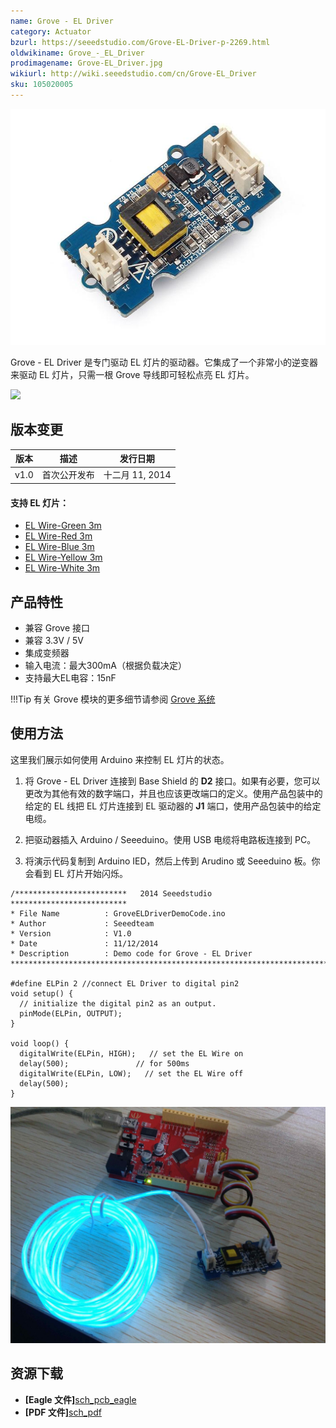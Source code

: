 ```yaml
---
name: Grove - EL Driver
category: Actuator
bzurl: https://seeedstudio.com/Grove-EL-Driver-p-2269.html
oldwikiname: Grove_-_EL_Driver
prodimagename: Grove-EL_Driver.jpg
wikiurl: http://wiki.seeedstudio.com/cn/Grove-EL_Driver
sku: 105020005
---
```


![](https://raw.githubusercontent.com/SeeedDocument/Grove-EL_Driver/master/img/Grove-EL_Driver.jpg)

Grove - EL Driver 是专门驱动 EL 灯片的驱动器。它集成了一个非常小的逆变器来驱动 EL 灯片，只需一根 Grove 导线即可轻松点亮 EL 灯片。



[![](https://github.com/SeeedDocument/wiki_chinese/raw/master/docs/images/click_to_buy.PNG)](https://item.taobao.com/item.htm?spm=a1z10.3-c.w4002-11172317909.14.26d81fe8snVnnB&id=531816002922)

版本变更
---------------

| 版本 | 描述           | 发行日期      |
|----------|------------------------|--------------|
| v1.0     | 首次公开发布 | 十二月 11, 2014 |


#### **支持 EL 灯片：**

-   [EL Wire-Green 3m](http://www.seeedstudio.com/depot/EL-WireGreen-3m-p-1102.html)
-   [EL Wire-Red 3m](http://www.seeedstudio.com/depot/EL-WireRed-3m-p-1129.html)
-   [EL Wire-Blue 3m](http://www.seeedstudio.com/depot/EL-WireBlue-3m-p-1128.html)
-   [EL Wire-Yellow 3m](http://www.seeedstudio.com/depot/EL-WireYellow-3m-p-1127.html)
-   [EL Wire-White 3m](http://www.seeedstudio.com/depot/EL-WireWhite-3m-p-1130.html)

产品特性
--------

-   兼容 Grove 接口
-   兼容 3.3V / 5V
-   集成变频器
-   输入电流：最大300mA（根据负载决定）
-   支持最大EL电容：15nF

!!!Tip
    有关 Grove 模块的更多细节请参阅 [Grove 系统](http://wiki.seeedstudio.com/cn/Grove_System/)

使用方法
-----

这里我们展示如何使用 Arduino 来控制 EL 灯片的状态。

1. 将 Grove - EL Driver 连接到 Base Shield 的 **D2** 接口。如果有必要，您可以更改为其他有效的数字端口，并且也应该更改端口的定义。使用产品包装中的给定的 EL 线把 EL 灯片连接到 EL 驱动器的 **J1** 端口，使用产品包装中的给定电缆。

2. 把驱动器插入 Arduino / Seeeduino。使用 USB 电缆将电路板连接到 PC。

3. 将演示代码复制到 Arduino IED，然后上传到 Arudino 或 Seeeduino 板。你会看到 EL 灯片开始闪烁。

```
/*************************   2014 Seeedstudio   **************************
* File Name          : GroveELDriverDemoCode.ino
* Author             : Seeedteam
* Version            : V1.0
* Date               : 11/12/2014
* Description        : Demo code for Grove - EL Driver
*************************************************************************/
 
#define ELPin 2 //connect EL Driver to digital pin2
void setup() {                
  // initialize the digital pin2 as an output.
  pinMode(ELPin, OUTPUT);     
}
 
void loop() {
  digitalWrite(ELPin, HIGH);   // set the EL Wire on
  delay(500);               // for 500ms
  digitalWrite(ELPin, LOW);   // set the EL Wire off
  delay(500);
}
```

![](https://raw.githubusercontent.com/SeeedDocument/Grove-EL_Driver/master/img/Grove-EL_Driver_usage.jpg)

资源下载
---------

- **[Eagle 文件]**[sch_pcb_eagle](https://raw.githubusercontent.com/SeeedDocument/Grove-EL_Driver/master/res/Grove-EL_Driver_v1.0.zip)
-   **[PDF 文件]**[sch_pdf](https://raw.githubusercontent.com/SeeedDocument/Grove-EL_Driver/master/res/Grove-EL_Driver_v1.0.pdf)


<!-- This Markdown file was created from http://www.seeedstudio.com/wiki/Grove_-_EL_Driver -->
